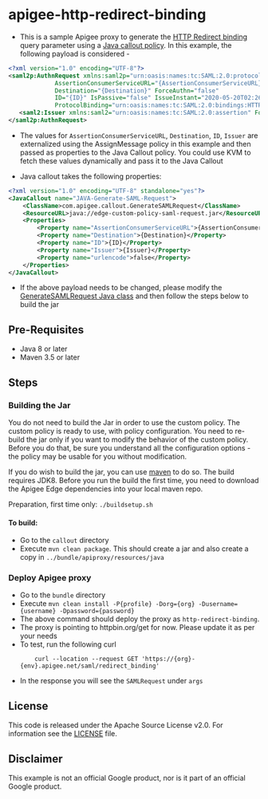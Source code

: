 # apigee-http-redirect-binding
- This is a sample Apigee proxy to generate the [HTTP Redirect binding](https://en.wikipedia.org/wiki/SAML_2.0#HTTP_Redirect_Binding) query parameter using a [Java callout policy](https://docs.apigee.com/api-platform/reference/policies/java-callout-policy). In this example, the following payload is considered - 
```xml
<?xml version="1.0" encoding="UTF-8"?>
<saml2p:AuthnRequest xmlns:saml2p="urn:oasis:names:tc:SAML:2.0:protocol" 
		     AssertionConsumerServiceURL="{AssertionConsumerServiceURL}" 
		     Destination="{Destination}" ForceAuthn="false" 
		     ID="{ID}" IsPassive="false" IssueInstant="2020-05-20T02:26:44.710Z" 
		     ProtocolBinding="urn:oasis:names:tc:SAML:2.0:bindings:HTTP-POST" Version="2.0">
   <saml2:Issuer xmlns:saml2="urn:oasis:names:tc:SAML:2.0:assertion" Format="urn:oasis:names:tc:SAML:2.0:nameid-format:entity">{Issuer}</saml2:Issuer>
</saml2p:AuthnRequest>
```
- The values for `AssertionConsumerServiceURL`, `Destination`, `ID`, `Issuer` are externalized using the AssignMessage policy in this example and then passed as properties to the Java Callout policy. You could use KVM to fetch these values dynamically and pass it to the Java Callout

- Java callout takes the following properties:
```xml
<?xml version="1.0" encoding="UTF-8" standalone="yes"?>
<JavaCallout name="JAVA-Generate-SAML-Request">
    <ClassName>com.apigee.callout.GenerateSAMLRequest</ClassName>
    <ResourceURL>java://edge-custom-policy-saml-request.jar</ResourceURL>
    <Properties>
        <Property name="AssertionConsumerServiceURL">{AssertionConsumerServiceURL}</Property>
        <Property name="Destination">{Destination}</Property>
        <Property name="ID">{ID}</Property>
        <Property name="Issuer">{Issuer}</Property>
        <Property name="urlencode">false</Property>
    </Properties>
</JavaCallout>
```

- If the above payload needs to be changed, please modify the [GenerateSAMLRequest Java class](./callout/src/main/java/com/apigee/callout/GenerateSAMLRequest.java) and then follow the steps below to build the jar

## Pre-Requisites

- Java 8 or later
- Maven 3.5 or later

## Steps

### Building the Jar

You do not need to build the Jar in order to use the custom policy. The custom policy is
ready to use, with policy configuration. You need to re-build the jar only if you want
to modify the behavior of the custom policy. Before you do that, be sure you understand
all the configuration options - the policy may be usable for you without modification.

If you do wish to build the jar, you can use
[maven](https://maven.apache.org/download.cgi) to do so. The build requires
JDK8. Before you run the build the first time, you need to download the Apigee
Edge dependencies into your local maven repo.

Preparation, first time only: `./buildsetup.sh`

#### To build: 
- Go to the `callout` directory
- Execute `mvn clean package`. This should create a jar and also create a copy in `../bundle/apiproxy/resources/java`


### Deploy Apigee proxy
- Go to the `bundle` directory
- Execute `mvn clean install -P{profile} -Dorg={org} -Dusername={username} -Dpassword={password}`
- The above command should deploy the proxy as `http-redirect-binding`. 
- The proxy is pointing to httpbin.org/get for now. Please update it as per your needs
- To test, run the following curl
	```
		curl --location --request GET 'https://{org}-{env}.apigee.net/saml/redirect_binding'
	```
- In the response you will see the `SAMLRequest` under `args`


## License

This code is released under the Apache Source License v2.0. For information see the [LICENSE](LICENSE) file.

## Disclaimer

This example is not an official Google product, nor is it part of an official Google product.

